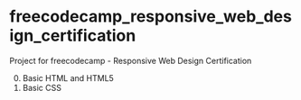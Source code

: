 # freecodecamp_responsive_web_design_certification
Project for freecodecamp - Responsive Web Design Certification

0. Basic HTML and HTML5
1. Basic CSS
